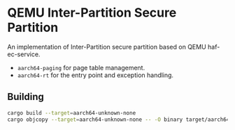 # QEMU Inter-Partition Secure Partition

An implementation of Inter-Partition secure partition based on QEMU haf-ec-service.

- `aarch64-paging` for page table management.
- `aarch64-rt` for the entry point and exception handling.

## Building

```bash
cargo build --target=aarch64-unknown-none
cargo objcopy --target=aarch64-unknown-none -- -O binary target/aarch64-unknown-none/debug/msft-sp.bin
```
